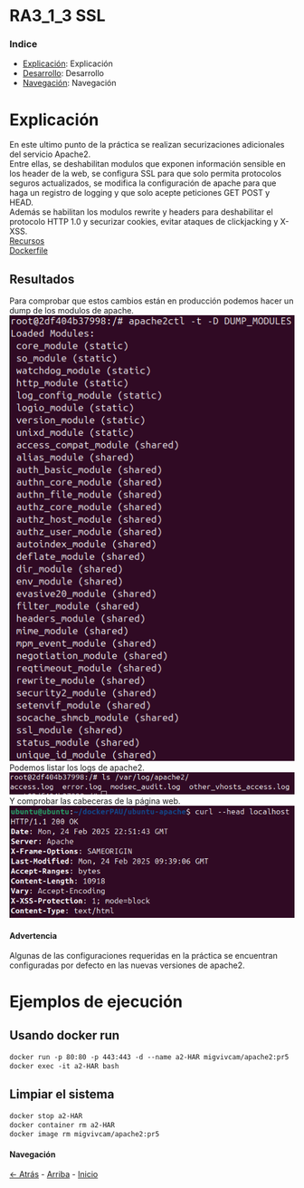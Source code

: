 # RA3_1_3 SSL

### Indice

* [Explicación](#Explicación): Explicación
* [Desarrollo](#Ejemplos-de-ejecución): Desarrollo
* [Navegación](#Navegación): Navegación
  
# Explicación

En este ultimo punto de la práctica se realizan securizaciones adicionales del servicio Apache2.  
Entre ellas, se deshabilitan modulos que exponen información sensible en los header de la web, se configura SSL para que solo permita protocolos seguros actualizados, se modifica la configuración de apache para que haga un registro de logging y que solo acepte peticiones GET POST y HEAD.  
Además se habilitan los modulos rewrite y headers para deshabilitar el protocolo HTTP 1.0 y securizar cookies, evitar ataques de clickjacking y X-XSS.  
[Recursos](./sources)  
[Dockerfile](./sources/dockerfile)  

## Resultados

Para comprobar que estos cambios están en producción podemos hacer un dump de los modulos de apache.
![IMG](./assets/Modulos.png)
Podemos listar los logs de apache2.
![IMG](./assets/LOGS.png)
Y comprobar las cabeceras de la página web.
![IMG](./assets/HEAD.png)
  
#### Advertencia
Algunas de las configuraciones requeridas en la práctica se encuentran configuradas por defecto en las nuevas versiones de apache2.

# Ejemplos de ejecución

## Usando docker run
```
docker run -p 80:80 -p 443:443 -d --name a2-HAR migvivcam/apache2:pr5
docker exec -it a2-HAR bash
```
## Limpiar el sistema
```
docker stop a2-HAR
docker container rm a2-HAR
docker image rm migvivcam/apache2:pr5
```

#### Navegación
[<- Atrás](../)  -  [Arriba](#RA3_1_4-SSL)  -  [Inicio](../../../)